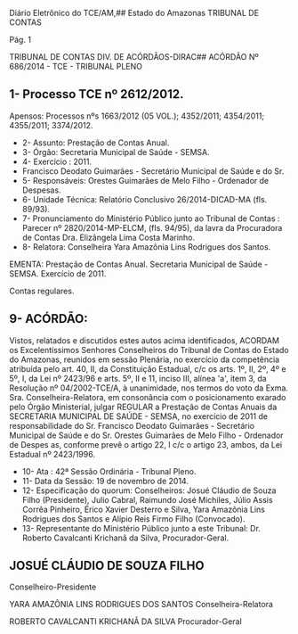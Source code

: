 Diário Eletrônico do TCE/AM,## Estado do Amazonas TRIBUNAL DE CONTAS

Pág. 1

TRIBUNAL DE CONTAS DIV. DE ACÓRDÃOS-DIRAC## ACÓRDÃO Nº 686/2014 - TCE - TRIBUNAL PLENO

## 1- Processo TCE nº 2612/2012.

Apensos: Processos  nºs 1663/2012  (05  VOL.);  4352/2011;  4354/2011;  4355/2011; 3374/2012.

- 2- Assunto: Prestação de Contas Anual.
- 3- Órgão: Secretaria Municipal de Saúde - SEMSA.
- 4- Exercício : 2011.
- Francisco Deodato Guimarães - Secretário Municipal de Saúde e do Sr.
- 5- Responsáveis: Orestes Guimarães de Melo Filho - Ordenador de Despesas.
- 6- Unidade Técnica: Relatório Conclusivo 26/2014-DICAD-MA (fls. 89/93).
- 7-  Pronunciamento  do  Ministério  Público  junto  ao  Tribunal  de  Contas :  Parecer  nº 2820/2014-MP-ELCM, (fls. 94/95), da lavra da Procuradora de Contas Dra. Elizângela Lima Costa Marinho.
- 8- Relatora: Conselheira Yara Amazônia Lins Rodrigues dos Santos.

EMENTA: Prestação de Contas Anual. Secretaria Municipal de Saúde -SEMSA. Exercício de 2011.

Contas regulares.

## 9- ACÓRDÃO:

Vistos, relatados e discutidos estes autos acima identificados,  ACORDAM os Excelentíssimos  Senhores  Conselheiros do Tribunal de Contas do Estado do Amazonas, reunidos em sessão Plenária, no exercício da competência atribuída pelo art. 40, II, da Constituição Estadual, c/c os arts. 1º, II, 2º, 4º e 5º, I, da Lei nº 2423/96 e arts. 5º, II e 11, inciso III, alínea 'a', item 3, da Resolução nº 04/2002-TCE/A, à unanimidade, nos termos do voto da Exma. Sra. Conselheira-Relatora, em consonância com o posicionamento exarado pelo Órgão Ministerial, julgar REGULAR a  Prestação de Contas Anuais  da  SECRETARIA  MUNICIPAL  DE  SAÚDE  -  SEMSA,  no  exercício  de  2011  de responsabilidade do Sr. Francisco Deodato Guimarães - Secretário Municipal de Saúde e do  Sr.  Orestes  Guimarães  de  Melo  Filho  -  Ordenador  de  Despes as, conforme  prevê  o artigo 22, I c/c o artigo 23, ambos, da Lei Estadual nº 2423/1996.

- 10- Ata : 42ª Sessão Ordinária - Tribunal Pleno.
- 11- Data da Sessão: 19 de novembro de 2014.
- 12- Especificação do quorum: Conselheiros: Josué Cláudio de Souza Filho (Presidente), Julio Cabral, Raimundo José Michiles, Júlio Assis Corrêa Pinheiro, Érico Xavier Desterro e Silva, Yara Amazônia Lins Rodrigues dos Santos e Alípio Reis Firmo Filho (Convocado).
- 13- Representante do Ministério Público junto a este Tribunal: Dr. Roberto Cavalcanti Krichanã da Silva, Procurador-Geral.

## JOSUÉ CLÁUDIO DE SOUZA FILHO

Conselheiro-Presidente

YARA AMAZÔNIA LINS RODRIGUES DOS SANTOS Conselheira-Relatora

ROBERTO CAVALCANTI KRICHANÃ DA SILVA Procurador-Geral